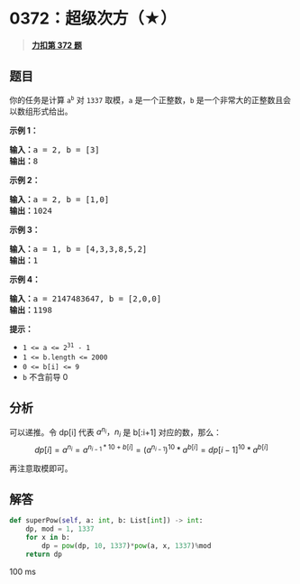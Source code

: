 # 0372：超级次方（★）


> <u>**[力扣第 372 题](https://leetcode.cn/problems/super-pow/)**</u>

## 题目

<p>你的任务是计算 <code>a<sup>b</sup></code> 对 <code>1337</code> 取模，<code>a</code> 是一个正整数，<code>b</code> 是一个非常大的正整数且会以数组形式给出。</p>



<p><strong>示例 1：</strong></p>

<pre>
<strong>输入：</strong>a = 2, b = [3]
<strong>输出：</strong>8
</pre>

<p><strong>示例 2：</strong></p>

<pre>
<strong>输入：</strong>a = 2, b = [1,0]
<strong>输出：</strong>1024
</pre>

<p><strong>示例 3：</strong></p>

<pre>
<strong>输入：</strong>a = 1, b = [4,3,3,8,5,2]
<strong>输出：</strong>1
</pre>

<p><strong>示例 4：</strong></p>

<pre>
<strong>输入：</strong>a = 2147483647, b = [2,0,0]
<strong>输出：</strong>1198
</pre>



<p><strong>提示：</strong></p>

<ul>
<li><code>1 <= a <= 2<sup>31</sup> - 1</code></li>
<li><code>1 <= b.length <= 2000</code></li>
<li><code>0 <= b[i] <= 9</code></li>
<li><code>b</code> 不含前导 0</li>
</ul>


## 分析

可以递推。令 dp[i] 代表 $a^{n_i}，n_i$ 是 b[:i+1] 对应的数，那么：
$$ dp[i]=a^{n_i}=a^{n_{i-1}*10+b[i]} = (a^{n_{i-1}})^{10}*a^{b[i]}
=dp[i-1]^{10}*a^{b[i]}$$

再注意取模即可。

## 解答

```python
def superPow(self, a: int, b: List[int]) -> int:
    dp, mod = 1, 1337
    for x in b:
        dp = pow(dp, 10, 1337)*pow(a, x, 1337)%mod
    return dp
```
100 ms

